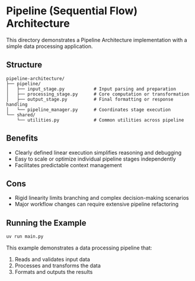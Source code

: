 # Pipeline (Sequential Flow) Architecture

This directory demonstrates a Pipeline Architecture implementation with a simple data processing application.

## Structure

```
pipeline-architecture/
├── pipeline/
│   ├── input_stage.py           # Input parsing and preparation
│   ├── processing_stage.py      # Core computation or transformation
│   ├── output_stage.py          # Final formatting or response handling
│   └── pipeline_manager.py      # Coordinates stage execution
└── shared/
    └── utilities.py             # Common utilities across pipeline
```

## Benefits

- Clearly defined linear execution simplifies reasoning and debugging
- Easy to scale or optimize individual pipeline stages independently
- Facilitates predictable context management

## Cons

- Rigid linearity limits branching and complex decision-making scenarios
- Major workflow changes can require extensive pipeline refactoring

## Running the Example

```bash
uv run main.py
```

This example demonstrates a data processing pipeline that:
1. Reads and validates input data
2. Processes and transforms the data
3. Formats and outputs the results
